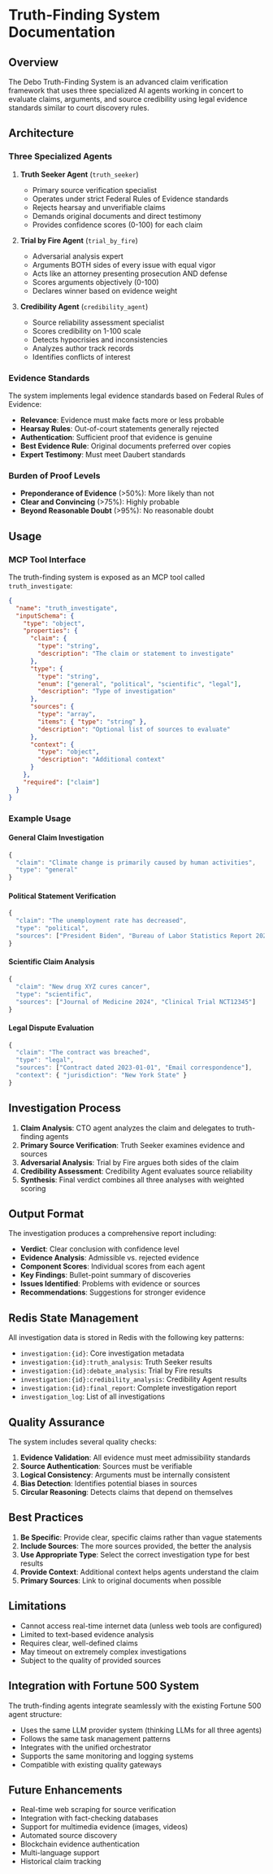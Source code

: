 # Truth-Finding System Documentation

## Overview

The Debo Truth-Finding System is an advanced claim verification framework that uses three specialized AI agents working in concert to evaluate claims, arguments, and source credibility using legal evidence standards similar to court discovery rules.

## Architecture

### Three Specialized Agents

1. **Truth Seeker Agent** (`truth_seeker`)
   - Primary source verification specialist
   - Operates under strict Federal Rules of Evidence standards
   - Rejects hearsay and unverifiable claims
   - Demands original documents and direct testimony
   - Provides confidence scores (0-100) for each claim

2. **Trial by Fire Agent** (`trial_by_fire`)
   - Adversarial analysis expert
   - Arguments BOTH sides of every issue with equal vigor
   - Acts like an attorney presenting prosecution AND defense
   - Scores arguments objectively (0-100)
   - Declares winner based on evidence weight

3. **Credibility Agent** (`credibility_agent`)
   - Source reliability assessment specialist
   - Scores credibility on 1-100 scale
   - Detects hypocrisies and inconsistencies
   - Analyzes author track records
   - Identifies conflicts of interest

### Evidence Standards

The system implements legal evidence standards based on Federal Rules of Evidence:

- **Relevance**: Evidence must make facts more or less probable
- **Hearsay Rules**: Out-of-court statements generally rejected
- **Authentication**: Sufficient proof that evidence is genuine
- **Best Evidence Rule**: Original documents preferred over copies
- **Expert Testimony**: Must meet Daubert standards

### Burden of Proof Levels

- **Preponderance of Evidence** (>50%): More likely than not
- **Clear and Convincing** (>75%): Highly probable
- **Beyond Reasonable Doubt** (>95%): No reasonable doubt

## Usage

### MCP Tool Interface

The truth-finding system is exposed as an MCP tool called `truth_investigate`:

```json
{
  "name": "truth_investigate",
  "inputSchema": {
    "type": "object",
    "properties": {
      "claim": {
        "type": "string",
        "description": "The claim or statement to investigate"
      },
      "type": {
        "type": "string",
        "enum": ["general", "political", "scientific", "legal"],
        "description": "Type of investigation"
      },
      "sources": {
        "type": "array",
        "items": { "type": "string" },
        "description": "Optional list of sources to evaluate"
      },
      "context": {
        "type": "object",
        "description": "Additional context"
      }
    },
    "required": ["claim"]
  }
}
```

### Example Usage

#### General Claim Investigation
```javascript
{
  "claim": "Climate change is primarily caused by human activities",
  "type": "general"
}
```

#### Political Statement Verification
```javascript
{
  "claim": "The unemployment rate has decreased",
  "type": "political",
  "sources": ["President Biden", "Bureau of Labor Statistics Report 2024"]
}
```

#### Scientific Claim Analysis
```javascript
{
  "claim": "New drug XYZ cures cancer",
  "type": "scientific",
  "sources": ["Journal of Medicine 2024", "Clinical Trial NCT12345"]
}
```

#### Legal Dispute Evaluation
```javascript
{
  "claim": "The contract was breached",
  "type": "legal",
  "sources": ["Contract dated 2023-01-01", "Email correspondence"],
  "context": { "jurisdiction": "New York State" }
}
```

## Investigation Process

1. **Claim Analysis**: CTO agent analyzes the claim and delegates to truth-finding agents
2. **Primary Source Verification**: Truth Seeker examines evidence and sources
3. **Adversarial Analysis**: Trial by Fire argues both sides of the claim
4. **Credibility Assessment**: Credibility Agent evaluates source reliability
5. **Synthesis**: Final verdict combines all three analyses with weighted scoring

## Output Format

The investigation produces a comprehensive report including:

- **Verdict**: Clear conclusion with confidence level
- **Evidence Analysis**: Admissible vs. rejected evidence
- **Component Scores**: Individual scores from each agent
- **Key Findings**: Bullet-point summary of discoveries
- **Issues Identified**: Problems with evidence or sources
- **Recommendations**: Suggestions for stronger evidence

## Redis State Management

All investigation data is stored in Redis with the following key patterns:

- `investigation:{id}`: Core investigation metadata
- `investigation:{id}:truth_analysis`: Truth Seeker results
- `investigation:{id}:debate_analysis`: Trial by Fire results
- `investigation:{id}:credibility_analysis`: Credibility Agent results
- `investigation:{id}:final_report`: Complete investigation report
- `investigation_log`: List of all investigations

## Quality Assurance

The system includes several quality checks:

1. **Evidence Validation**: All evidence must meet admissibility standards
2. **Source Authentication**: Sources must be verifiable
3. **Logical Consistency**: Arguments must be internally consistent
4. **Bias Detection**: Identifies potential biases in sources
5. **Circular Reasoning**: Detects claims that depend on themselves

## Best Practices

1. **Be Specific**: Provide clear, specific claims rather than vague statements
2. **Include Sources**: The more sources provided, the better the analysis
3. **Use Appropriate Type**: Select the correct investigation type for best results
4. **Provide Context**: Additional context helps agents understand the claim
5. **Primary Sources**: Link to original documents when possible

## Limitations

- Cannot access real-time internet data (unless web tools are configured)
- Limited to text-based evidence analysis
- Requires clear, well-defined claims
- May timeout on extremely complex investigations
- Subject to the quality of provided sources

## Integration with Fortune 500 System

The truth-finding agents integrate seamlessly with the existing Fortune 500 agent structure:

- Uses the same LLM provider system (thinking LLMs for all three agents)
- Follows the same task management patterns
- Integrates with the unified orchestrator
- Supports the same monitoring and logging systems
- Compatible with existing quality gateways

## Future Enhancements

- Real-time web scraping for source verification
- Integration with fact-checking databases
- Support for multimedia evidence (images, videos)
- Automated source discovery
- Blockchain evidence authentication
- Multi-language support
- Historical claim tracking